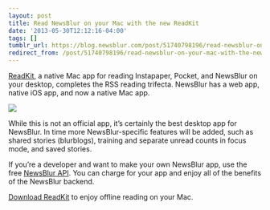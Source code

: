 ```yaml
---
layout: post
title: Read NewsBlur on your Mac with the new ReadKit
date: '2013-05-30T12:12:16-04:00'
tags: []
tumblr_url: https://blog.newsblur.com/post/51740798196/read-newsblur-on-your-mac-with-the-new-readkit
redirect_from: /post/51740798196/read-newsblur-on-your-mac-with-the-new-readkit/
---
```

[ReadKit](http://readkitapp.com), a native Mac app for reading Instapaper, Pocket, and NewsBlur on your desktop, completes the RSS reading trifecta. NewsBlur has a web app, native iOS app, and now a native Mac app.

[![](http://static.newsblur.com.s3.amazonaws.com/blog/readkit.jpg)](http://readkitapp.com)

While this is not an official app, it’s certainly the best desktop app for NewsBlur. In time more NewsBlur-specific features will be added, such as shared stories (blurblogs), training and separate unread counts in focus mode, and saved stories.

If you’re a developer and want to make your own NewsBlur app, use the free [NewsBlur API](http://www.newsblur.com/api). You can charge for your app and enjoy all of the benefits of the NewsBlur backend.

[Download ReadKit](http://readkitapp.com) to enjoy offline reading on your Mac.

